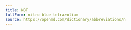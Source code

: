 ```yaml
---
title: NBT
fullForm: nitro blue tetrazolium
source: https://openmd.com/dictionary/abbreviations/n
---
```

